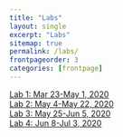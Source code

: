 ```yaml
---
title: "Labs"
layout: single
excerpt: "Labs"
sitemap: true
permalink: /labs/
frontpageorder: 3
categories: [frontpage]
---
```


[Lab 1: Mar 23-May 1, 2020](lab1.html)<br/>
[Lab 2: May 4-May 22, 2020](lab2.html)<br/>
[Lab 3: May 25-Jun 5, 2020](lab3.html)<br/>
[Lab 4: Jun 8-Jul 3, 2020](lab4.html)<br/>
